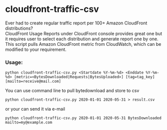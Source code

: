 # cloudfront-traffic-csv
Ever had to create regular traffic report per 100+ Amazon CloudFront distributions?  
CloudFront Usage Reports under CloudFront console provides great one but it requires user to select each distribution and generate report one by one.
This script pulls Amazon CloudFront metric from CloudWatch, which can be modified to your requirement.  

### Usage:
```
python cloudfront-traffic-csv.py <Startdate %Y-%m-%d> <Enddate %Y-%m-%d> [metric=<BytesDownloaded|Requests|BytesUploaded>] [tag=tag_key] [mailto=receive@mail.com]
```
You can use command line to pull bytedownload and store to csv
```
python cloudfront-traffic-csv.py 2020-01-01 2020-05-31 > result.csv
```
or your can send it via e-mail
```
python cloudfront-traffic-csv.py 2020-01-01 2020-05-31 BytesDownloaded mailto=my@example.com
```